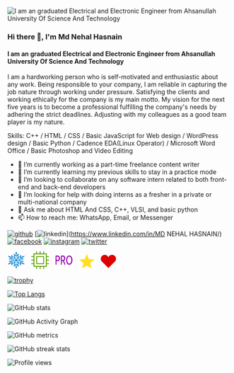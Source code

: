 ![I am an graduated Electrical and Electronic Engineer from Ahsanullah University Of Science And Technology](https://scontent.fdac99-1.fna.fbcdn.net/v/t39.30808-6/323300898_480006330953340_4164233532695242228_n.jpg?_nc_cat=107&ccb=1-7&_nc_sid=09cbfe&_nc_eui2=AeEJX1MME1Y88YO3lBUxiRqq4sHD2vys39HiwcPa_Kzf0XjFsEMY2J7JEEMA16IkUHuWG9reLzgBZZSKM5EcCMMh&_nc_ohc=p8DYmQynh6IAX_rx5g0&tn=XeAPLNJvmqUKXy4q&_nc_ht=scontent.fdac99-1.fna&oh=00_AfCU6-DC99ClDnomTXxI7MrC-q2sn8CPn3OC0B9QEu81Tg&oe=63DB8409)

### Hi there 👋, I'm Md Nehal Hasnain
#### I am an graduated Electrical and Electronic Engineer from Ahsanullah University Of Science And Technology

I am a hardworking person who is self-motivated and enthusiastic
about any work. Being responsible to your company, I am reliable in
capturing the job nature through working under pressure. Satisfying
the clients and working ethically for the company is my main motto.
My vision for the next five years is to become a professional fulfilling
the company's needs by adhering the strict deadlines. Adjusting with
my colleagues as a good team player is my nature.

Skills: C++ / HTML / CSS / Basic JavaScript for Web design / WordPress design / Basic Python / Cadence EDA(Linux Operator) / Microsoft Word Office / Basic Photoshop and Video Editing

- 🔭 I’m currently working as a part-time freelance content writer 
- 🌱 I’m currently learning my previous skills to stay in a practice mode 
- 👯 I’m looking to collaborate on any software intern related to both front-end and back-end developers 
- 🤔 I’m looking for help with doing interns as a fresher in a private or multi-national company
- 💬 Ask me about HTML And CSS, C++, VLSI, and basic python 
- 📫 How to reach me: WhatsApp, Email, or Messenger 


[<img src='https://cdn.jsdelivr.net/npm/simple-icons@3.0.1/icons/github.svg' alt='github' height='40'>](https://github.com/Nehal012)  [<img src='https://cdn.jsdelivr.net/npm/simple-icons@3.0.1/icons/linkedin.svg' alt='linkedin' height='40'>](https://www.linkedin.com/in/MD NEHAL HASNAIN/)  [<img src='https://cdn.jsdelivr.net/npm/simple-icons@3.0.1/icons/facebook.svg' alt='facebook' height='40'>](https://www.facebook.com/nehal.hasnain.351)  [<img src='https://cdn.jsdelivr.net/npm/simple-icons@3.0.1/icons/instagram.svg' alt='instagram' height='40'>](https://www.instagram.com/nehalhasnain2019/)  [<img src='https://cdn.jsdelivr.net/npm/simple-icons@3.0.1/icons/twitter.svg' alt='twitter' height='40'>](https://twitter.com/MdNehalHasnain5)  

<a href='https://archiveprogram.github.com/'><img src='https://raw.githubusercontent.com/acervenky/animated-github-badges/master/assets/acbadge.gif' width='40' height='40'></a> <a href='https://docs.github.com/en/developers'><img src='https://raw.githubusercontent.com/acervenky/animated-github-badges/master/assets/devbadge.gif' width='40' height='40'></a> <a href='https://github.com/pricing'><img src='https://raw.githubusercontent.com/acervenky/animated-github-badges/master/assets/pro.gif' width='40' height='40'></a> <a href='https://stars.github.com/'><img src='https://raw.githubusercontent.com/acervenky/animated-github-badges/master/assets/starbadge.gif' width='35' height='35'></a> <a href='https://docs.github.com/en/github/supporting-the-open-source-community-with-github-sponsors'><img src='https://raw.githubusercontent.com/acervenky/animated-github-badges/master/assets/sponsorbadge.gif' width='35' height='35'></a> 

[![trophy](https://github-profile-trophy.vercel.app/?username=Nehal012)](https://github.com/ryo-ma/github-profile-trophy)

[![Top Langs](https://github-readme-stats.vercel.app/api/top-langs/?username=Nehal012)](https://github.com/anuraghazra/github-readme-stats)

![GitHub stats](https://github-readme-stats.vercel.app/api?username=Nehal012&show_icons=true&count_private=true)  

![GitHub Activity Graph](https://activity-graph.herokuapp.com/graph?username=Nehal012)  

![GitHub metrics](https://metrics.lecoq.io/Nehal012)  

![GitHub streak stats](https://streak-stats.demolab.com/?user=Nehal012)  

![Profile views](https://gpvc.arturio.dev/Nehal012)  
